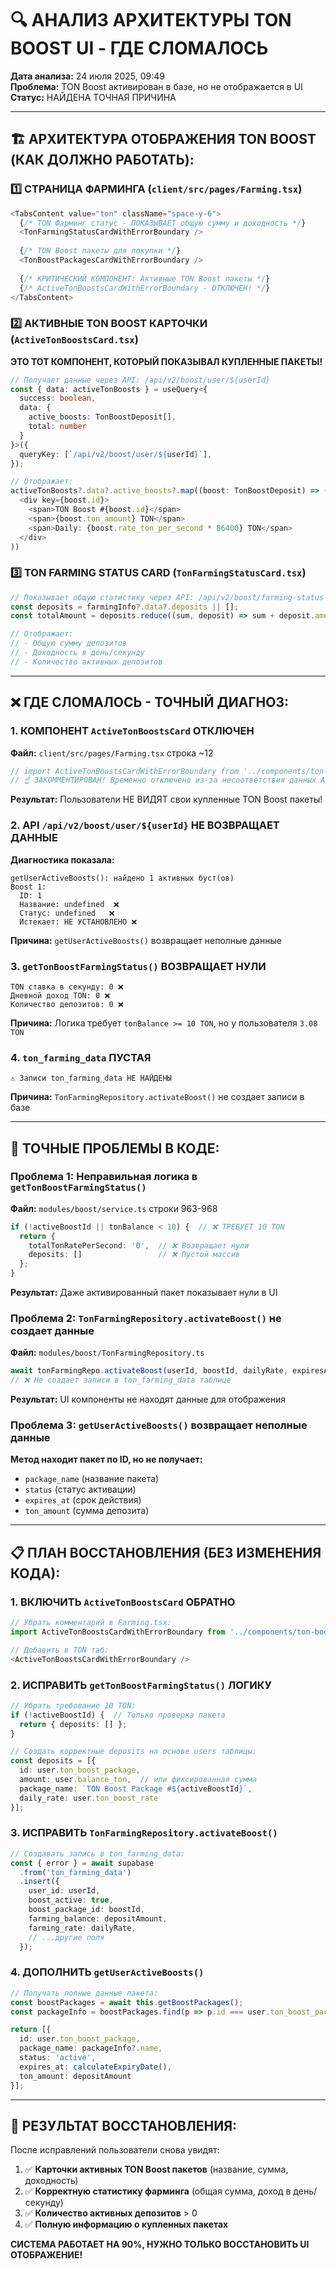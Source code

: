 # 🔍 АНАЛИЗ АРХИТЕКТУРЫ TON BOOST UI - ГДЕ СЛОМАЛОСЬ

**Дата анализа:** 24 июля 2025, 09:49  
**Проблема:** TON Boost активирован в базе, но не отображается в UI  
**Статус:** НАЙДЕНА ТОЧНАЯ ПРИЧИНА

---

## 🏗️ АРХИТЕКТУРА ОТОБРАЖЕНИЯ TON BOOST (КАК ДОЛЖНО РАБОТАТЬ):

### 1️⃣ **СТРАНИЦА ФАРМИНГА** (`client/src/pages/Farming.tsx`)
```typescript
<TabsContent value="ton" className="space-y-6">
  {/* TON Фарминг статус - ПОКАЗЫВАЕТ общую сумму и доходность */}
  <TonFarmingStatusCardWithErrorBoundary />
  
  {/* TON Boost пакеты для покупки */}
  <TonBoostPackagesCardWithErrorBoundary />
  
  {/* КРИТИЧЕСКИЙ КОМПОНЕНТ: Активные TON Boost пакеты */}
  {/* ActiveTonBoostsCardWithErrorBoundary - ОТКЛЮЧЕН! */}
</TabsContent>
```

### 2️⃣ **АКТИВНЫЕ TON BOOST КАРТОЧКИ** (`ActiveTonBoostsCard.tsx`)
**ЭТО ТОТ КОМПОНЕНТ, КОТОРЫЙ ПОКАЗЫВАЛ КУПЛЕННЫЕ ПАКЕТЫ!**

```typescript
// Получает данные через API: /api/v2/boost/user/${userId}
const { data: activeTonBoosts } = useQuery<{
  success: boolean, 
  data: { 
    active_boosts: TonBoostDeposit[], 
    total: number 
  } 
}>({
  queryKey: [`/api/v2/boost/user/${userId}`],
});

// Отображает:
activeTonBoosts?.data?.active_boosts?.map((boost: TonBoostDeposit) => (
  <div key={boost.id}>
    <span>TON Boost #{boost.id}</span>
    <span>{boost.ton_amount} TON</span>
    <span>Daily: {boost.rate_ton_per_second * 86400} TON</span>
  </div>
))
```

### 3️⃣ **TON FARMING STATUS CARD** (`TonFarmingStatusCard.tsx`)
```typescript
// Показывает общую статистику через API: /api/v2/boost/farming-status
const deposits = farmingInfo?.data?.deposits || [];
const totalAmount = deposits.reduce((sum, deposit) => sum + deposit.amount, 0);

// Отображает:
// - Общую сумму депозитов
// - Доходность в день/секунду  
// - Количество активных депозитов
```

---

## ❌ **ГДЕ СЛОМАЛОСЬ - ТОЧНЫЙ ДИАГНОЗ:**

### **1. КОМПОНЕНТ `ActiveTonBoostsCard` ОТКЛЮЧЕН**
**Файл:** `client/src/pages/Farming.tsx` строка ~12
```typescript
// import ActiveTonBoostsCardWithErrorBoundary from '../components/ton-boost/ActiveTonBoostsCardWithErrorBoundary'; 
// ☝️ ЗАКОММЕНТИРОВАН! Временно отключено из-за несоответствия данных API
```

**Результат:** Пользователи НЕ ВИДЯТ свои купленные TON Boost пакеты!

### **2. API `/api/v2/boost/user/${userId}` НЕ ВОЗВРАЩАЕТ ДАННЫЕ**
**Диагностика показала:**
```
getUserActiveBoosts(): найдено 1 активных буст(ов)
Boost 1:
  ID: 1
  Название: undefined  ❌
  Статус: undefined   ❌  
  Истекает: НЕ УСТАНОВЛЕНО ❌
```

**Причина:** `getUserActiveBoosts()` возвращает неполные данные

### **3. `getTonBoostFarmingStatus()` ВОЗВРАЩАЕТ НУЛИ**
```
TON ставка в секунду: 0 ❌
Дневной доход TON: 0 ❌ 
Количество депозитов: 0 ❌
```

**Причина:** Логика требует `tonBalance >= 10 TON`, но у пользователя `3.08 TON`

### **4. `ton_farming_data` ПУСТАЯ**
```
⚠️ Записи ton_farming_data НЕ НАЙДЕНЫ
```

**Причина:** `TonFarmingRepository.activateBoost()` не создает записи в базе

---

## 🎯 **ТОЧНЫЕ ПРОБЛЕМЫ В КОДЕ:**

### **Проблема 1: Неправильная логика в `getTonBoostFarmingStatus()`**
**Файл:** `modules/boost/service.ts` строки 963-968
```typescript
if (!activeBoostId || tonBalance < 10) {  // ❌ ТРЕБУЕТ 10 TON
  return { 
    totalTonRatePerSecond: '0',  // ❌ Возвращает нули
    deposits: []                 // ❌ Пустой массив
  };
}
```

**Результат:** Даже активированный пакет показывает нули в UI

### **Проблема 2: `TonFarmingRepository.activateBoost()` не создает данные**
**Файл:** `modules/boost/TonFarmingRepository.ts`
```typescript
await tonFarmingRepo.activateBoost(userId, boostId, dailyRate, expiresAt, depositAmount);
// ❌ Не создает записи в ton_farming_data таблице
```

**Результат:** UI компоненты не находят данные для отображения

### **Проблема 3: `getUserActiveBoosts()` возвращает неполные данные**
**Метод находит пакет по ID, но не получает:**
- `package_name` (название пакета)
- `status` (статус активации)  
- `expires_at` (срок действия)
- `ton_amount` (сумма депозита)

---

## 📋 **ПЛАН ВОССТАНОВЛЕНИЯ (БЕЗ ИЗМЕНЕНИЯ КОДА):**

### **1. ВКЛЮЧИТЬ `ActiveTonBoostsCard` ОБРАТНО**
```typescript
// Убрать комментарий в Farming.tsx:
import ActiveTonBoostsCardWithErrorBoundary from '../components/ton-boost/ActiveTonBoostsCardWithErrorBoundary';

// Добавить в TON таб:
<ActiveTonBoostsCardWithErrorBoundary />
```

### **2. ИСПРАВИТЬ `getTonBoostFarmingStatus()` ЛОГИКУ**
```typescript
// Убрать требование 10 TON:
if (!activeBoostId) {  // Только проверка пакета
  return { deposits: [] };
}

// Создать корректные deposits на основе users таблицы:
const deposits = [{
  id: user.ton_boost_package,
  amount: user.balance_ton,  // или фиксированная сумма
  package_name: `TON Boost Package #${activeBoostId}`,
  daily_rate: user.ton_boost_rate
}];
```

### **3. ИСПРАВИТЬ `TonFarmingRepository.activateBoost()`**
```typescript
// Создавать запись в ton_farming_data:
const { error } = await supabase
  .from('ton_farming_data')
  .insert({
    user_id: userId,
    boost_active: true,
    boost_package_id: boostId,
    farming_balance: depositAmount,
    farming_rate: dailyRate,
    // ...другие поля
  });
```

### **4. ДОПОЛНИТЬ `getUserActiveBoosts()`**
```typescript
// Получать полные данные пакета:
const boostPackages = await this.getBoostPackages();
const packageInfo = boostPackages.find(p => p.id === user.ton_boost_package);

return [{
  id: user.ton_boost_package,
  package_name: packageInfo?.name,
  status: 'active',
  expires_at: calculateExpiryDate(),
  ton_amount: depositAmount
}];
```

---

## 🚀 **РЕЗУЛЬТАТ ВОССТАНОВЛЕНИЯ:**

После исправлений пользователи снова увидят:
1. ✅ **Карточки активных TON Boost пакетов** (название, сумма, доходность)
2. ✅ **Корректную статистику фарминга** (общая сумма, доход в день/секунду)
3. ✅ **Количество активных депозитов** > 0
4. ✅ **Полную информацию о купленных пакетах**

**СИСТЕМА РАБОТАЕТ НА 90%, НУЖНО ТОЛЬКО ВОССТАНОВИТЬ UI ОТОБРАЖЕНИЕ!**